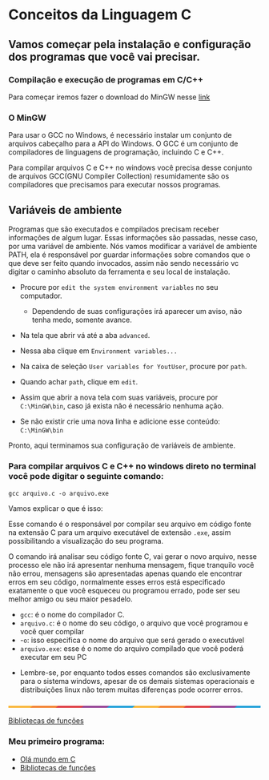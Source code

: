 # Conceitos da Linguagem C


## Vamos começar pela instalação e configuração dos programas que você vai precisar.
### Compilação e execução de programas em C/C++ 

 Para começar iremos fazer o download do MinGW nesse [link](https://sourceforge.net/projects/mingw/)


### O MinGW

Para usar o GCC no Windows, é necessário instalar um conjunto de arquivos cabeçalho para a API do Windows. O GCC é um conjunto de compiladores de linguagens de programação, incluindo C e C++.

Para compilar arquivos C e C++ no windows você precisa desse conjunto de arquivos GCC(GNU Compiler Collection) resumidamente são os compiladores que precisamos para executar nossos programas.

## Variáveis de ambiente 

Programas que são executados e compilados precisam receber informações de algum lugar. Essas informações são passadas, nesse caso, por uma variável de ambiente.
Nós vamos modificar a variável de ambiente PATH, ela é responsável por guardar informações sobre comandos que o que deve ser feito quando invocados, assim não sendo necessário vc digitar o caminho absoluto da ferramenta e seu local de instalação.

 - Procure por `edit the system environment variables` no seu computador.
    - Dependendo de suas configurações irá aparecer um aviso, não tenha medo, somente avance.
 
 - Na tela que abrir vá até a aba `advanced`.
 - Nessa aba clique em `Environment variables...`
 - Na caixa de seleção `User variables for YoutUser`, procure por `path`.
 - Quando achar `path`, clique em `edit`.
 - Assim que abrir a nova tela com suas variáveis, procure por `C:\MinGW\bin`, caso já exista não é necessário nenhuma ação.
 - Se não  existir crie uma nova linha e adicione esse conteúdo: `C:\MinGW\bin`

Pronto, aqui terminamos sua configuração de variáveis de ambiente.


### Para compilar arquivos C e C++ no windows direto no terminal você pode digitar o seguinte comando: 

```
gcc arquivo.c -o arquivo.exe 
```

Vamos explicar o que é isso:

Esse comando é o responsável por compilar seu arquivo em código fonte na extensão C para um arquivo executável de extensão `.exe`, assim possibilitando a visualização do seu programa.

O comando irá analisar seu código fonte C, vai gerar o novo arquivo, nesse processo ele não irá apresentar nenhuma mensagem, fique tranquilo você não errou, mensagens são apresentadas apenas quando ele encontrar erros em seu código, normalmente esses erros está especificado exatamente o que você esqueceu ou programou errado, pode ser seu melhor amigo ou seu maior pesadelo.


- `gcc`: é o nome do compilador C.
- `arquivo.c`: é o nome do seu código, o arquivo que você programou e você quer compilar
- -`o`: isso especifica o nome do arquivo que será gerado o executável 
- `arquivo.exe`: esse é o nome do arquivo compilado que você poderá executar em seu PC

 * Lembre-se, por enquanto todos esses comandos são exclusivamente para o sistema windows, apesar de os demais sistemas operacionais e distribuições linux não terem muitas diferenças pode ocorrer erros.

<img src="img\waxVImv.png">

[Bibliotecas de funções](https://www.ime.usp.br/~pf/algoritmos/apend/interfaces.html)


### Meu primeiro programa:
 - [Olá mundo em C](Introdução/OlaMundo)
 - [Bibliotecas de funções](https://www.ime.usp.br/~pf/algoritmos/apend/interfaces.html)
